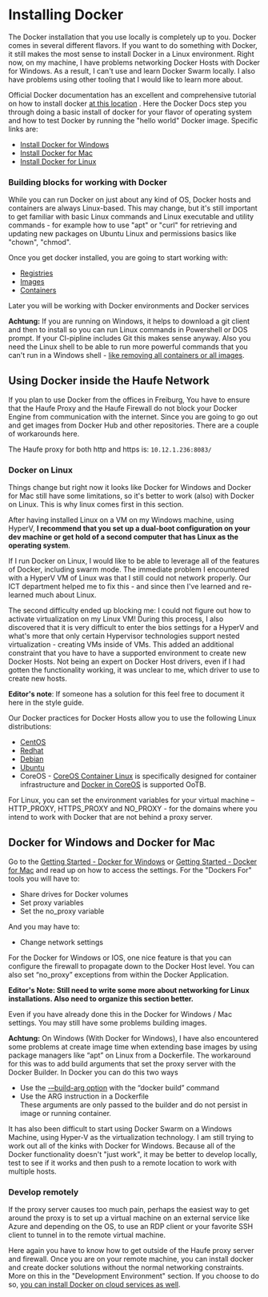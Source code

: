 # Installing Docker

The Docker installation that you use locally is completely up to you. Docker comes in several different flavors. If you want to do something with Docker, it still makes the most sense to install Docker in a Linux environment. Right now, on my machine, I have problems networking Docker Hosts with Docker for Windows. As a result, I can't use and learn Docker Swarm locally. I also have problems using other tooling that I would like to learn more about.

Official Docker documentation has an excellent and comprehensive tutorial on how to install docker [at this location](https://docs.docker.com/engine/getstarted/step_one/) . Here the Docker Docs step you through doing a basic install of docker for your flavor of operating system and how to test Docker by running the "hello world" Docker image. Specific links are:

* [Install Docker for Windows](https://docs.docker.com/engine/installation/windows/)
* [Install Docker for Mac](https://docs.docker.com/engine/installation/mac/)
* [Install Docker for Linux](https://docs.docker.com/engine/installation/)

### Building blocks for working with Docker

While you can run Docker on just about any kind of OS, Docker hosts and containers are always Linux-based. This may change, but it's still important to get familiar with basic Linux commands and Linux executable and utility commands - for example how to use "apt" or "curl" for retrieving and updating new packages on Ubuntu Linux and permissions basics like "chown", "chmod".

Once you get docker installed, you are going to start working with:

* [Registries](https://docs.docker.com/docker-hub/)
* [Images](https://docs.docker.com/engine/understanding-docker#docker-images)
* [Containers](https://docs.docker.com/engine/understanding-docker#docker-containers)

Later you will be working with Docker environments and Docker services

**Achtung:** If you are running on Windows, it helps to download a git client and then to install so you can run Linux commands in Powershell or DOS prompt. If your CI-pipline includes Git this makes sense anyway. Also you need the Linux shell to be able to run more powerful commands that you can't run in a Windows shell - [like removing all containers or all images](https://techoverflow.net/blog/2013/10/22/docker-remove-all-images-and-containers/).

## Using Docker inside the Haufe Network

If you plan to use Docker from the offices in Freiburg, You have to ensure that the Haufe Proxy and the Haufe Firewall do not block your Docker Engine from communication with the internet. Since you are going to go out and get images from Docker Hub and other repositories. There are a couple of workarounds here.

The Haufe proxy for both http and https is: `10.12.1.236:8083/`

### Docker on Linux

Things change but right now it looks like Docker for Windows and Docker for Mac still have some limitations, so it's better to work \(also\) with Docker on Linux. This is why linux comes first in this section.

After having installed Linux on a VM on my Windows machine, using HyperV, **I  recommend that you set up a dual-boot configuration on your dev machine or get hold of a second computer that has Linux as the operating system**.

If I run Docker on Linux, I would like to be able to leverage all of the features of Docker, including swarm mode. The immediate problem I encountered with a HyperV VM of Linux was that I still could not network properly. Our ICT department helped me to fix this - and since then I've learned and re-learned much about Linux.

The second difficulty ended up blocking me: I could not figure out how to activate virtualization on my Linux VM! During this process, I also discovered that it is very difficult to enter the bios settings for a HyperV and what's more that only certain Hypervisor technologies support nested virtualization - creating VMs inside of VMs. This added an additional constraint that you have to have a supported environment to create new Docker Hosts. Not being an expert on Docker Host drivers, even if I had gotten the functionality working, it was unclear to me, which driver to use to create new hosts.

**Editor's note**: If someone has a solution for this feel free to document it here in the style guide.

Our Docker practices for Docker Hosts allow you to use the following Linux distributions:

* [CentOS](https://docs.docker.com/engine/installation/linux/centos/)
* [Redhat](https://docs.docker.com/engine/installation/linux/rhel/)
* [Debian](https://docs.docker.com/engine/installation/linux/debian/)
* [Ubuntu](https://docs.docker.com/engine/installation/linux/ubuntu/)
* CoreOS - [CoreOS Container Linux](https://coreos.com/os/docs/latest/#running-coreos) is specifically designed for container infrastructure and [Docker in CoreOS](https://coreos.com/os/docs/latest/quickstart.html#container-management-with-docker) is supported OoTB.

For Linux, you can set the environment variables for your virtual machine – HTTP\_PROXY, HTTPS\_PROXY and NO\_PROXY - for the domains where you intend to work with Docker that are not behind a proxy server.

## Docker for Windows and Docker for Mac

Go to the [Getting Started - Docker for Windows](https://docs.docker.com/docker-for-windows/) or [Getting Started - Docker for Mac](https://docs.docker.com/docker-for-mac/) and read up on how to access the settings. For the "Dockers For" tools you will have to:

* Share drives for Docker volumes
* Set proxy variables
* Set the no\_proxy variable

And you may have to:

* Change network settings

For the Docker for Windows or IOS, one nice feature is that you can configure the firewall to propagate down to the Docker Host level. You can also set “no\_proxy” exceptions from within the Docker Application.

**Editor's Note: Still need to write some more about networking for Linux installations. Also need to organize this section better.**

Even if you have already done this in the Docker for Windows / Mac settings. You may still have some problems building images.

**Achtung:** On Windows \(With Docker for Windows\), I have also encountered some problems at create image time when extending base images by using package managers like “apt” on Linux from a Dockerfile. The workaround for this was to add build arguments that set the proxy server with the Docker Builder. In Docker you can do this two ways

* Use the [-–build-arg option](http://docs-stage.docker.com/v1.10/engine/reference/commandline/build/#set-build-time-variables-build-arg) with the “docker build” command  
* Use the ARG instruction in a Dockerfile  
  These arguments are only passed to the builder and do not persist in image or running container.

It has also been difficult to start using Docker Swarm on a Windows Machine, using Hyper-V as the virtualization technology. I am still trying to work out all of the kinks with Docker for Windows. Because all of the Docker functionality doesn't "just work", it may be better to develop locally, test to see if it works and then push to a remote location to work with multiple hosts.

### Develop remotely

If the proxy server causes too much pain, perhaps the easiest way to get around the proxy is to set up a virtual machine on an external service like Azure and depending on the OS, to use an RDP client or your favorite SSH client to tunnel in to the remote virtual machine.

Here again you have to know how to get outside of the Haufe proxy server and firewall. Once you are on your remote machine, you can install docker and create docker solutions without the normal networking constraints. More on this in the "Development Environment" section. If you choose to do so, [you can install Docker on cloud services as well](https://docs.docker.com/engine/installation#on-cloud).

